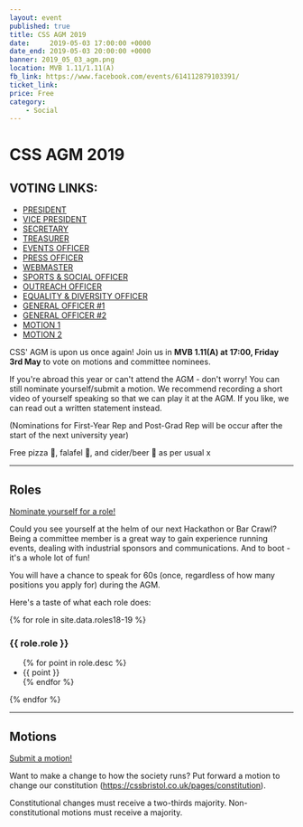 ```yaml
---
layout: event
published: true
title: CSS AGM 2019
date:     2019-05-03 17:00:00 +0000
date_end: 2019-05-03 20:00:00 +0000
banner: 2019_05_03_agm.png
location: MVB 1.11/1.11(A)
fb_link: https://www.facebook.com/events/614112879103391/
ticket_link:
price: Free
category:
    - Social
---
```


# CSS AGM 2019

<!-- <div class="agm-timer">
    <div class="agm-timer-title" width="300px">Submissions end May 1st, midnight</div>
    <div class="agm-timer-cont">
        <span id="agm__time-days"></span>
        <span id="agm__time-hours"></span>
        <span id="agm__time-mins"></span>
        <span id="agm__time-secs"></span>
    </div>
</div> -->

## VOTING LINKS:
- [PRESIDENT](https://bit.ly/css-agm19-pres)
- [VICE PRESIDENT](https://bit.ly/css-agm19-vicepres)
- [SECRETARY](https://bit.ly/css-agm19-sec)
- [TREASURER](https://bit.ly/css-agm19-treas)
- [EVENTS OFFICER](https://bit.ly/css-agm19-events)
- [PRESS OFFICER](https://bit.ly/css-agm19-press])
- [WEBMASTER](https://bit.ly/css-agm19-web)
- [SPORTS & SOCIAL OFFICER](https://bit.ly/css-agm19-sport)
- [OUTREACH OFFICER](https://bit.ly/css-agm19-outreach)
- [EQUALITY & DIVERSITY OFFICER](https://bit.ly/css-agm19-eqd)
- [GENERAL OFFICER #1](https://bit.ly/css-agm19-gen1)
- [GENERAL OFFICER #2](https://bit.ly/css-agm19-gen2)
- [MOTION 1](https://bit.ly/css-agm19-mot1)
- [MOTION 2](https://bit.ly/css-agm19-mot2)

CSS' AGM is upon us once again! Join us in <b>MVB 1.11(A) at 17:00, Friday 3rd May</b> to vote on motions and committee nominees.

If you're abroad this year or can't attend the AGM - don't worry! You can still nominate yourself/submit a motion. We recommend recording a short video of yourself speaking so that we can play it at the AGM. If you like, we can read out a written statement instead.

(Nominations for First-Year Rep and Post-Grad Rep will be occur after the start of the next university year)

Free pizza 🍕, falafel 🧆, and cider/beer 🍺 as per usual x

<script>
    const end = new Date("May 02, 2019 00:00:00").getTime();
    // thank you https://www.developerdrive.com/2019/02/build-countdown-timer-pure-javascript/

    var timer = setInterval(() => {
        let now = new Date().getTime();
        let t = end - now;

        let days = Math.floor(t / (1000 * 60 * 60 * 24));
        let hours = Math.floor((t % (1000 * 60 * 60 * 24)) / (1000 * 60 * 60));
        let mins = Math.floor((t % (1000 * 60 * 60)) / (1000 * 60));
        let secs = Math.floor((t % (1000 * 60)) / 1000);

        document.getElementById('agm__time-days').innerHTML = days + 'd';
        document.getElementById('agm__time-hours').innerHTML = hours + 'h';
        document.getElementById('agm__time-mins').innerHTML = mins + 'm';
        document.getElementById('agm__time-secs').innerHTML = secs + 's';
    }, 1000);
</script>

---
## Roles

<a class="btn btn--dark" href="http://bit.ly/css-agm19-roles">
    Nominate yourself for a role!
</a>

Could you see yourself at the helm of our next Hackathon or Bar Crawl? Being a committee member is a great way to gain experience running events, dealing with industrial sponsors and communications. And to boot - it's a whole lot of fun!

You will have a chance to speak for 60s (once, regardless of how many positions you apply for) during the AGM.

Here's a taste of what each role does:

{% for role in site.data.roles18-19 %}
### {{ role.role }}
<ul>
    {% for point in role.desc %}
        <li>{{ point }}</li>
    {% endfor %}
</ul>
{% endfor %}

---
## Motions

<a class="btn btn--dark" href="http://bit.ly/css-agm19-motions">
    Submit a motion!
</a>

Want to make a change to how the society runs? Put forward a motion to change our constitution (https://cssbristol.co.uk/pages/constitution).

Constitutional changes must receive a two-thirds majority. Non-constitutional motions must receive a majority.
